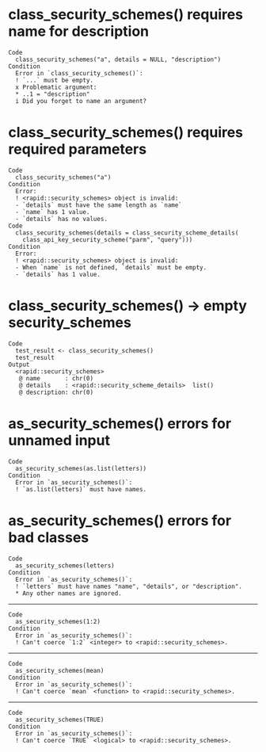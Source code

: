 # class_security_schemes() requires name for description

    Code
      class_security_schemes("a", details = NULL, "description")
    Condition
      Error in `class_security_schemes()`:
      ! `...` must be empty.
      x Problematic argument:
      * ..1 = "description"
      i Did you forget to name an argument?

# class_security_schemes() requires required parameters

    Code
      class_security_schemes("a")
    Condition
      Error:
      ! <rapid::security_schemes> object is invalid:
      - `details` must have the same length as `name`
      - `name` has 1 value.
      - `details` has no values.
    Code
      class_security_schemes(details = class_security_scheme_details(
        class_api_key_security_scheme("parm", "query")))
    Condition
      Error:
      ! <rapid::security_schemes> object is invalid:
      - When `name` is not defined, `details` must be empty.
      - `details` has 1 value.

# class_security_schemes() -> empty security_schemes

    Code
      test_result <- class_security_schemes()
      test_result
    Output
      <rapid::security_schemes>
       @ name       : chr(0) 
       @ details    : <rapid::security_scheme_details>  list()
       @ description: chr(0) 

# as_security_schemes() errors for unnamed input

    Code
      as_security_schemes(as.list(letters))
    Condition
      Error in `as_security_schemes()`:
      ! `as.list(letters)` must have names.

# as_security_schemes() errors for bad classes

    Code
      as_security_schemes(letters)
    Condition
      Error in `as_security_schemes()`:
      ! `letters` must have names "name", "details", or "description".
      * Any other names are ignored.

---

    Code
      as_security_schemes(1:2)
    Condition
      Error in `as_security_schemes()`:
      ! Can't coerce `1:2` <integer> to <rapid::security_schemes>.

---

    Code
      as_security_schemes(mean)
    Condition
      Error in `as_security_schemes()`:
      ! Can't coerce `mean` <function> to <rapid::security_schemes>.

---

    Code
      as_security_schemes(TRUE)
    Condition
      Error in `as_security_schemes()`:
      ! Can't coerce `TRUE` <logical> to <rapid::security_schemes>.

